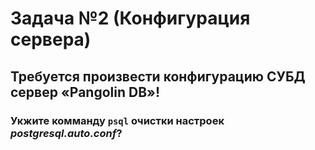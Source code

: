 # Задача №2 (Конфигурация сервера)  
## Требуется произвести конфигурацию СУБД сервер «Pangolin DB»!  

### Укжите комманду `psql` очистки настроек _postgresql.auto.conf_?
